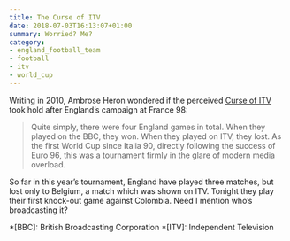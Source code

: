 ```yaml
---
title: The Curse of ITV
date: 2018-07-03T16:13:07+01:00
summary: Worried? Me?
category:
- england_football_team
- football
- itv
- world_cup
---
```

Writing in 2010, Ambrose Heron wondered if the perceived [Curse of ITV][1] took hold after England’s campaign at France 98:

> Quite simply, there were four England games in total. When they played on the BBC, they won. When they played on ITV, they lost. As the first World Cup since Italia 90, directly following the success of Euro 96, this was a tournament firmly in the glare of modern media overload.

So far in this year’s tournament, England have played three matches, but lost only to Belgium, a match which was shown on ITV. Tonight they play their first knock-out game against Colombia. Need I mention who’s broadcasting it?

[1]: http://www.filmdetail.com/2010/06/21/the-curse-of-itv-england-world-cup

*[BBC]: British Broadcasting Corporation
*[ITV]: Independent Television
